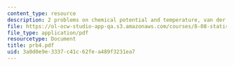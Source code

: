 ```yaml
---
content_type: resource
description: 2 problems on chemical potential and temperature, van der Waals equation.
file: https://ol-ocw-studio-app-qa.s3.amazonaws.com/courses/8-08-statistical-physics-ii-spring-2005/3a0d0e9e3337c41c62fea489f3231ea7_prb4.pdf
file_type: application/pdf
resourcetype: Document
title: prb4.pdf
uid: 3a0d0e9e-3337-c41c-62fe-a489f3231ea7
---
```

